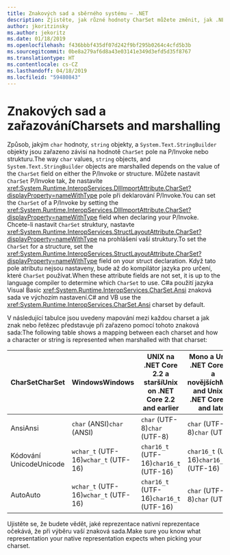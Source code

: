 ```yaml
---
title: Znakových sad a sběrného systému – .NET
description: Zjistěte, jak různé hodnoty CharSet můžete změnit, jak .NET zařadí data do nativního kódu.
author: jkoritzinsky
ms.author: jekoritz
ms.date: 01/18/2019
ms.openlocfilehash: f436bbbf435df07d242f9bf295b0264c4cfd5b3b
ms.sourcegitcommit: 0be8a279af6d8a43e03141e349d3efd5d35f8767
ms.translationtype: HT
ms.contentlocale: cs-CZ
ms.lasthandoff: 04/18/2019
ms.locfileid: "59480843"
---
```

# <a name="charsets-and-marshalling"></a><span data-ttu-id="cfbb0-103">Znakových sad a zařazování</span><span class="sxs-lookup"><span data-stu-id="cfbb0-103">Charsets and marshalling</span></span>

<span data-ttu-id="cfbb0-104">Způsob, jakým `char` hodnoty, `string` objekty, a `System.Text.StringBuilder` objekty jsou zařazeno závisí na hodnotě `CharSet` pole na P/Invoke nebo strukturu.</span><span class="sxs-lookup"><span data-stu-id="cfbb0-104">The way `char` values, `string` objects, and `System.Text.StringBuilder` objects are marshalled depends on the value of the `CharSet` field on either the P/Invoke or structure.</span></span> <span data-ttu-id="cfbb0-105">Můžete nastavit `CharSet` P/Invoke tak, že nastavíte <xref:System.Runtime.InteropServices.DllImportAttribute.CharSet?displayProperty=nameWithType> pole při deklarování P/Invoke.</span><span class="sxs-lookup"><span data-stu-id="cfbb0-105">You can set the `CharSet` of a P/Invoke by setting the <xref:System.Runtime.InteropServices.DllImportAttribute.CharSet?displayProperty=nameWithType> field when declaring your P/Invoke.</span></span> <span data-ttu-id="cfbb0-106">Chcete-li nastavit `CharSet` struktury, nastavte <xref:System.Runtime.InteropServices.StructLayoutAttribute.CharSet?displayProperty=nameWithType> na prohlášení vaší struktury.</span><span class="sxs-lookup"><span data-stu-id="cfbb0-106">To set the `CharSet` for a structure, set the <xref:System.Runtime.InteropServices.StructLayoutAttribute.CharSet?displayProperty=nameWithType> field on your struct declaration.</span></span> <span data-ttu-id="cfbb0-107">Když tato pole atributu nejsou nastaveny, bude až do kompilátor jazyka pro určení, které `CharSet` používat.</span><span class="sxs-lookup"><span data-stu-id="cfbb0-107">When these attribute fields are not set, it is up to the language compiler to determine which `CharSet` to use.</span></span> <span data-ttu-id="cfbb0-108">C#a použití jazyka Visual Basic <xref:System.Runtime.InteropServices.CharSet.Ansi> znaková sada ve výchozím nastavení.</span><span class="sxs-lookup"><span data-stu-id="cfbb0-108">C# and VB use the <xref:System.Runtime.InteropServices.CharSet.Ansi> charset by default.</span></span>

<span data-ttu-id="cfbb0-109">V následující tabulce jsou uvedeny mapování mezi každou charset a jak znak nebo řetězec představuje při zařazeno pomocí tohoto znaková sada:</span><span class="sxs-lookup"><span data-stu-id="cfbb0-109">The following table shows a mapping between each charset and how a character or string is represented when marshalled with that charset:</span></span>

| <span data-ttu-id="cfbb0-110">CharSet</span><span class="sxs-lookup"><span data-stu-id="cfbb0-110">CharSet</span></span> | <span data-ttu-id="cfbb0-111">Windows</span><span class="sxs-lookup"><span data-stu-id="cfbb0-111">Windows</span></span>            | <span data-ttu-id="cfbb0-112">UNIX na .NET Core 2.2 a starší</span><span class="sxs-lookup"><span data-stu-id="cfbb0-112">Unix on .NET Core 2.2 and earlier</span></span> | <span data-ttu-id="cfbb0-113">Mono a Unix v .NET Core 3.0 a novějších</span><span class="sxs-lookup"><span data-stu-id="cfbb0-113">Mono and Unix on .NET Core 3.0 and later</span></span> |
|---------|--------------------|-----------------------------|------------------------------------------|
| <span data-ttu-id="cfbb0-114">Ansi</span><span class="sxs-lookup"><span data-stu-id="cfbb0-114">Ansi</span></span>    | <span data-ttu-id="cfbb0-115">`char` (ANSI)</span><span class="sxs-lookup"><span data-stu-id="cfbb0-115">`char` (ANSI)</span></span>      | <span data-ttu-id="cfbb0-116">`char` (UTF-8)</span><span class="sxs-lookup"><span data-stu-id="cfbb0-116">`char` (UTF-8)</span></span>              | <span data-ttu-id="cfbb0-117">`char` (UTF-8)</span><span class="sxs-lookup"><span data-stu-id="cfbb0-117">`char` (UTF-8)</span></span>                           |
| <span data-ttu-id="cfbb0-118">Kódování Unicode</span><span class="sxs-lookup"><span data-stu-id="cfbb0-118">Unicode</span></span> | <span data-ttu-id="cfbb0-119">`wchar_t` (UTF-16)</span><span class="sxs-lookup"><span data-stu-id="cfbb0-119">`wchar_t` (UTF-16)</span></span> | <span data-ttu-id="cfbb0-120">`char16_t` (UTF-16)</span><span class="sxs-lookup"><span data-stu-id="cfbb0-120">`char16_t` (UTF-16)</span></span>         | <span data-ttu-id="cfbb0-121">`char16_t` (UTF-16)</span><span class="sxs-lookup"><span data-stu-id="cfbb0-121">`char16_t` (UTF-16)</span></span>                      |
| <span data-ttu-id="cfbb0-122">Auto</span><span class="sxs-lookup"><span data-stu-id="cfbb0-122">Auto</span></span>    | <span data-ttu-id="cfbb0-123">`wchar_t` (UTF-16)</span><span class="sxs-lookup"><span data-stu-id="cfbb0-123">`wchar_t` (UTF-16)</span></span> | <span data-ttu-id="cfbb0-124">`char16_t` (UTF-16)</span><span class="sxs-lookup"><span data-stu-id="cfbb0-124">`char16_t` (UTF-16)</span></span>         | <span data-ttu-id="cfbb0-125">`char` (UTF-8)</span><span class="sxs-lookup"><span data-stu-id="cfbb0-125">`char` (UTF-8)</span></span>                           |

<span data-ttu-id="cfbb0-126">Ujistěte se, že budete vědět, jaké reprezentace nativní reprezentace očekává, že při výběru vaší znaková sada.</span><span class="sxs-lookup"><span data-stu-id="cfbb0-126">Make sure you know what representation your native representation expects when picking your charset.</span></span>
